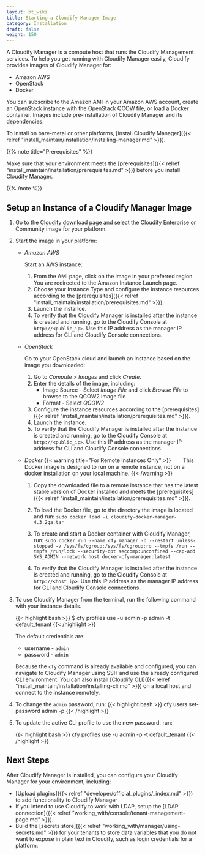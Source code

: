 ```yaml
---
layout: bt_wiki
title: Starting a Cloudify Manager Image
category: Installation
draft: false
weight: 150
---
```

A Cloudify Manager is a compute host that runs the Cloudify Management services. To help you get running with Cloudify Manager easily, Cloudify provides images of Cloudify Manager for:

* Amazon AWS
* OpenStack
* Docker

You can subscribe to the Amazon AMI in your Amazon AWS account, create an OpenStack instance with the OpenStack QCOW file, or load a Docker container. Images include pre-installation of Cloudify Manager and its dependencies.

To install on bare-metal or other platforms, [install Cloudify Manager]({{< relref "install_maintain/installation/installing-manager.md" >}}).

{{% note title="Prerequisites" %}}

Make sure that your environment meets the [prerequisites]({{< relref "install_maintain/installation/prerequisites.md" >}}) before you install Cloudify Manager.

{{% /note %}}

## Setup an Instance of a Cloudify Manager Image

1. Go to the [Cloudify download page](http://cloudify.co/download/) and select the Cloudify Enterprise or Community image for your platform.
1. Start the image in your platform:

    * *Amazon AWS*

        Start an AWS instance:

        1. From the AMI page, click on the image in your preferred region.
        You are redirected to the Amazon Instance Launch page.
        1. Choose your Instance Type and configure the instance resources according to the [prerequisites]({{< relref "install_maintain/installation/prerequisites.md" >}}).
        1. Launch the instance.
        1. To verify that the Cloudify Manager is installed after the instance is created and running, go to the Cloudify Console at `http://<public_ip>`. Use this IP address as the manager IP address for CLI and Cloudify Console connections.

    * *OpenStack*

        Go to your OpenStack cloud and launch an instance based on the image you downloaded:

        1. Go to *Compute* > *Images* and click *Create*.
        1. Enter the details of the image, including:
            * Image Source - Select *Image File* and click *Browse File* to browse to the QCOW2 image file
            * Format - Select *QCOW2*
        1. Configure the instance resources according to the [prerequisites]({{< relref "install_maintain/installation/prerequisites.md" >}}).
        1. Launch the instance.
        1. To verify that the Cloudify Manager is installed after the instance is created and running, go to the Cloudify Console at `http://<public_ip>`. Use this IP address as the manager IP address for CLI and Cloudify Console connections.

    * *Docker*
        {{< warning title="For Remote Instances Only" >}}
        This Docker image is designed to run on a remote instance, not on a docker installation on your local machine.
        {{< /warning >}}

        1. Copy the downloaded file to a remote instance that has the latest stable version of Docker installed and meets the [prerequisites]({{< relref "install_maintain/installation/prerequisites.md" >}}).

        1. To load the Docker file, go to the directory the image is located and run:
        `sudo docker load -i cloudify-docker-manager-4.3.2ga.tar`
        1. To create and start a Docker container with Cloudify Manager, run:
        `sudo docker run --name cfy_manager -d --restart unless-stopped -v /sys/fs/cgroup:/sys/fs/cgroup:ro --tmpfs /run --tmpfs /run/lock --security-opt seccomp:unconfined --cap-add SYS_ADMIN --network host docker-cfy-manager:latest`
        1. To verify that the Cloudify Manager is installed after the instance is created and running, go to the Cloudify Console at `http://<host_ip>`. Use this IP address as the manager IP address for CLI and Cloudify Console connections.

1. To use Cloudify Manager from the terminal, run the following command with your instance details.

    {{< highlight bash >}}
    $ cfy profiles use <manager-ip> -u admin -p admin -t default_tenant
    {{< /highlight >}}

    The default credentials are:

    * username - ```admin```
    * password - ```admin```

    Because the `cfy` command is already available and configured, you can navigate to Cloudify Manager using SSH and use the already configured CLI environment. You can also install [Cloudify CLI]({{< relref "install_maintain/installation/installing-cli.md" >}}) on a local host and connect to the instance remotely.

1. To change the `admin` password, run:
    {{< highlight bash >}}
    cfy users set-password admin -p <new-password>
    {{< /highlight >}}

1. To update the active CLI profile to use the new password, run:

    {{< highlight bash >}}
    cfy profiles use <manager-ip> -u admin -p <the-new-password> -t default_tenant
    {{< /highlight >}}

## Next Steps

After Cloudify Manager is installed, you can configure your Cloudify Manager for your environment, including:

* [Upload plugins]({{< relref "developer/official_plugins/_index.md" >}}) to add functionality to Cloudify Manager
* If you intend to use Cloudify to work with LDAP, setup the [LDAP connection]({{< relref "working_with/console/tenant-management-page.md" >}}).
* Build the [secrets store]({{< relref "working_with/manager/using-secrets.md" >}}) for your tenants to store data variables that you do not want to expose in plain text in Cloudify, such as login credentials for a platform.
